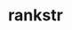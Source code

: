 ---
title: "rankstr"
layout: cache
categories: [package, develop-2024-03-17]
meta: {"versions": ["0.1.0", "0.3.0"], "compilers": ["cce@=15.0.1", "gcc@=10.3.0", "gcc@=11.1.0", "gcc@=11.4.0", "gcc@=7.5.0", "gcc@=9.4.0", "oneapi@=2024.0.0"], "oss": ["rhel8", "sle_hpc15", "ubuntu18.04", "ubuntu20.04", "ubuntu22.04"], "platforms": ["linux"], "targets": ["neoverse_v1", "neoverse_v2", "ppc64le", "x86_64_v3", "x86_64_v4", "zen4"], "stacks": ["data-vis-sdk", "e4s", "e4s-cray-rhel", "e4s-cray-sles", "e4s-neoverse-v2", "e4s-neoverse_v1", "e4s-oneapi", "e4s-power", "radiuss", "root"], "num_specs": 16, "num_specs_by_stack": {"root": 16, "e4s-cray-rhel": 1, "e4s-cray-sles": 1, "radiuss": 1, "e4s-power": 2, "data-vis-sdk": 2, "e4s-neoverse_v1": 2, "e4s-neoverse-v2": 2, "e4s": 3, "e4s-oneapi": 2}}
spec_details: [{"hash": "47n3qhdnasxsqh2bh3podzhogzou55my", "compiler": "cce@=15.0.1", "versions": ["0.3.0"], "os": "rhel8", "platform": "linux", "target": "zen4", "variants": ["build_system=cmake", "build_type=Release", "generator=make", "~ipo", "+shared"], "stacks": ["root", "e4s-cray-rhel"], "size": "-", "tarball": "https://binaries.spack.io/releases/develop-2024-03-17/build_cache/linux-rhel8-zen4/cce-15.0.1/rankstr-0.3.0/linux-rhel8-zen4-cce-15.0.1-rankstr-0.3.0-47n3qhdnasxsqh2bh3podzhogzou55my.spack"}, {"hash": "6x272fdmnozuoikuok2deuigy2mdn3cf", "compiler": "gcc@=10.3.0", "versions": ["0.3.0"], "os": "sle_hpc15", "platform": "linux", "target": "x86_64_v4", "variants": ["build_system=cmake", "build_type=Release", "generator=make", "~ipo", "+shared"], "stacks": ["e4s-cray-sles", "root"], "size": "-", "tarball": "https://binaries.spack.io/releases/develop-2024-03-17/build_cache/linux-sle_hpc15-x86_64_v4/gcc-10.3.0/rankstr-0.3.0/linux-sle_hpc15-x86_64_v4-gcc-10.3.0-rankstr-0.3.0-6x272fdmnozuoikuok2deuigy2mdn3cf.spack"}, {"hash": "yzk2igv3ckp5qejq6fzfchkfrsoyexll", "compiler": "gcc@=7.5.0", "versions": ["0.1.0"], "os": "ubuntu18.04", "platform": "linux", "target": "x86_64_v3", "variants": ["build_system=cmake", "build_type=Release", "generator=make", "~ipo", "+shared"], "stacks": ["radiuss", "root"], "size": "-", "tarball": "https://binaries.spack.io/releases/develop-2024-03-17/build_cache/linux-ubuntu18.04-x86_64_v3/gcc-7.5.0/rankstr-0.1.0/linux-ubuntu18.04-x86_64_v3-gcc-7.5.0-rankstr-0.1.0-yzk2igv3ckp5qejq6fzfchkfrsoyexll.spack"}, {"hash": "oe7lp2rpmvj4infziohk4z7tqm2nrmnt", "compiler": "gcc@=9.4.0", "versions": ["0.3.0"], "os": "ubuntu20.04", "platform": "linux", "target": "ppc64le", "variants": ["build_system=cmake", "build_type=Release", "generator=make", "~ipo", "+shared"], "stacks": ["e4s-power", "root"], "size": "-", "tarball": "https://binaries.spack.io/releases/develop-2024-03-17/build_cache/linux-ubuntu20.04-ppc64le/gcc-9.4.0/rankstr-0.3.0/linux-ubuntu20.04-ppc64le-gcc-9.4.0-rankstr-0.3.0-oe7lp2rpmvj4infziohk4z7tqm2nrmnt.spack"}, {"hash": "bhxm2lyu7hylx4mcft7fe5wxfytvguac", "compiler": "gcc@=9.4.0", "versions": ["0.1.0"], "os": "ubuntu20.04", "platform": "linux", "target": "ppc64le", "variants": ["build_system=cmake", "build_type=Release", "generator=make", "~ipo", "+shared"], "stacks": ["e4s-power", "root"], "size": "-", "tarball": "https://binaries.spack.io/releases/develop-2024-03-17/build_cache/linux-ubuntu20.04-ppc64le/gcc-9.4.0/rankstr-0.1.0/linux-ubuntu20.04-ppc64le-gcc-9.4.0-rankstr-0.1.0-bhxm2lyu7hylx4mcft7fe5wxfytvguac.spack"}, {"hash": "k4lk3rtzybu6yjceegxhsgqgttqkguma", "compiler": "gcc@=11.1.0", "versions": ["0.3.0"], "os": "ubuntu20.04", "platform": "linux", "target": "x86_64_v3", "variants": ["build_system=cmake", "build_type=Release", "generator=make", "~ipo", "+shared"], "stacks": ["data-vis-sdk", "root"], "size": "-", "tarball": "https://binaries.spack.io/releases/develop-2024-03-17/build_cache/linux-ubuntu20.04-x86_64_v3/gcc-11.1.0/rankstr-0.3.0/linux-ubuntu20.04-x86_64_v3-gcc-11.1.0-rankstr-0.3.0-k4lk3rtzybu6yjceegxhsgqgttqkguma.spack"}, {"hash": "tyaalut673rbduxz3qxswwibssdffvvj", "compiler": "gcc@=11.1.0", "versions": ["0.3.0"], "os": "ubuntu20.04", "platform": "linux", "target": "x86_64_v3", "variants": ["build_system=cmake", "build_type=Release", "generator=make", "~ipo", "+shared"], "stacks": ["data-vis-sdk", "root"], "size": "-", "tarball": "https://binaries.spack.io/releases/develop-2024-03-17/build_cache/linux-ubuntu20.04-x86_64_v3/gcc-11.1.0/rankstr-0.3.0/linux-ubuntu20.04-x86_64_v3-gcc-11.1.0-rankstr-0.3.0-tyaalut673rbduxz3qxswwibssdffvvj.spack"}, {"hash": "myfisbr34ph36mneum5xixyembxgqymr", "compiler": "gcc@=11.4.0", "versions": ["0.3.0"], "os": "ubuntu22.04", "platform": "linux", "target": "neoverse_v1", "variants": ["build_system=cmake", "build_type=Release", "generator=make", "~ipo", "+shared"], "stacks": ["e4s-neoverse_v1", "root"], "size": "-", "tarball": "https://binaries.spack.io/releases/develop-2024-03-17/build_cache/linux-ubuntu22.04-neoverse_v1/gcc-11.4.0/rankstr-0.3.0/linux-ubuntu22.04-neoverse_v1-gcc-11.4.0-rankstr-0.3.0-myfisbr34ph36mneum5xixyembxgqymr.spack"}, {"hash": "fnx26l2yjrlubhlk75vwuknxb4urheek", "compiler": "gcc@=11.4.0", "versions": ["0.1.0"], "os": "ubuntu22.04", "platform": "linux", "target": "neoverse_v1", "variants": ["build_system=cmake", "build_type=Release", "generator=make", "~ipo", "+shared"], "stacks": ["e4s-neoverse_v1", "root"], "size": "-", "tarball": "https://binaries.spack.io/releases/develop-2024-03-17/build_cache/linux-ubuntu22.04-neoverse_v1/gcc-11.4.0/rankstr-0.1.0/linux-ubuntu22.04-neoverse_v1-gcc-11.4.0-rankstr-0.1.0-fnx26l2yjrlubhlk75vwuknxb4urheek.spack"}, {"hash": "6b6ipy26vz6mqzxj4dnydqym25ry25xx", "compiler": "gcc@=11.4.0", "versions": ["0.1.0"], "os": "ubuntu22.04", "platform": "linux", "target": "neoverse_v2", "variants": ["build_system=cmake", "build_type=Release", "generator=make", "~ipo", "+shared"], "stacks": ["e4s-neoverse-v2", "root"], "size": "-", "tarball": "https://binaries.spack.io/releases/develop-2024-03-17/build_cache/linux-ubuntu22.04-neoverse_v2/gcc-11.4.0/rankstr-0.1.0/linux-ubuntu22.04-neoverse_v2-gcc-11.4.0-rankstr-0.1.0-6b6ipy26vz6mqzxj4dnydqym25ry25xx.spack"}, {"hash": "ihr5uasq2zub7fjv237gvhj4eskxskwo", "compiler": "gcc@=11.4.0", "versions": ["0.3.0"], "os": "ubuntu22.04", "platform": "linux", "target": "neoverse_v2", "variants": ["build_system=cmake", "build_type=Release", "generator=make", "~ipo", "+shared"], "stacks": ["e4s-neoverse-v2", "root"], "size": "-", "tarball": "https://binaries.spack.io/releases/develop-2024-03-17/build_cache/linux-ubuntu22.04-neoverse_v2/gcc-11.4.0/rankstr-0.3.0/linux-ubuntu22.04-neoverse_v2-gcc-11.4.0-rankstr-0.3.0-ihr5uasq2zub7fjv237gvhj4eskxskwo.spack"}, {"hash": "bmlmeyk5277qqvnb32szpudnpts5apsf", "compiler": "gcc@=11.4.0", "versions": ["0.1.0"], "os": "ubuntu22.04", "platform": "linux", "target": "x86_64_v3", "variants": ["build_system=cmake", "build_type=Release", "generator=make", "~ipo", "+shared"], "stacks": ["e4s", "root"], "size": "-", "tarball": "https://binaries.spack.io/releases/develop-2024-03-17/build_cache/linux-ubuntu22.04-x86_64_v3/gcc-11.4.0/rankstr-0.1.0/linux-ubuntu22.04-x86_64_v3-gcc-11.4.0-rankstr-0.1.0-bmlmeyk5277qqvnb32szpudnpts5apsf.spack"}, {"hash": "vb2xhgt3dg5axjct5drji32pka2szhts", "compiler": "gcc@=11.4.0", "versions": ["0.3.0"], "os": "ubuntu22.04", "platform": "linux", "target": "x86_64_v3", "variants": ["build_system=cmake", "build_type=Release", "generator=make", "~ipo", "+shared"], "stacks": ["e4s", "root"], "size": "-", "tarball": "https://binaries.spack.io/releases/develop-2024-03-17/build_cache/linux-ubuntu22.04-x86_64_v3/gcc-11.4.0/rankstr-0.3.0/linux-ubuntu22.04-x86_64_v3-gcc-11.4.0-rankstr-0.3.0-vb2xhgt3dg5axjct5drji32pka2szhts.spack"}, {"hash": "3vbbuvk45rptxdjrwvrorxlcf2zad4kp", "compiler": "gcc@=11.4.0", "versions": ["0.3.0"], "os": "ubuntu22.04", "platform": "linux", "target": "x86_64_v3", "variants": ["build_system=cmake", "build_type=Release", "generator=make", "~ipo", "+shared"], "stacks": ["e4s", "root"], "size": "-", "tarball": "https://binaries.spack.io/releases/develop-2024-03-17/build_cache/linux-ubuntu22.04-x86_64_v3/gcc-11.4.0/rankstr-0.3.0/linux-ubuntu22.04-x86_64_v3-gcc-11.4.0-rankstr-0.3.0-3vbbuvk45rptxdjrwvrorxlcf2zad4kp.spack"}, {"hash": "u7ugq7u4af2ajhhjugmnxswpzjzek75p", "compiler": "oneapi@=2024.0.0", "versions": ["0.3.0"], "os": "ubuntu22.04", "platform": "linux", "target": "x86_64_v3", "variants": ["build_system=cmake", "build_type=Release", "generator=make", "~ipo", "+shared"], "stacks": ["root", "e4s-oneapi"], "size": "-", "tarball": "https://binaries.spack.io/releases/develop-2024-03-17/build_cache/linux-ubuntu22.04-x86_64_v3/oneapi-2024.0.0/rankstr-0.3.0/linux-ubuntu22.04-x86_64_v3-oneapi-2024.0.0-rankstr-0.3.0-u7ugq7u4af2ajhhjugmnxswpzjzek75p.spack"}, {"hash": "c5ojj3z7dctyn3bdytwcop7xkatwnmyr", "compiler": "oneapi@=2024.0.0", "versions": ["0.1.0"], "os": "ubuntu22.04", "platform": "linux", "target": "x86_64_v3", "variants": ["build_system=cmake", "build_type=Release", "generator=make", "~ipo", "+shared"], "stacks": ["root", "e4s-oneapi"], "size": "-", "tarball": "https://binaries.spack.io/releases/develop-2024-03-17/build_cache/linux-ubuntu22.04-x86_64_v3/oneapi-2024.0.0/rankstr-0.1.0/linux-ubuntu22.04-x86_64_v3-oneapi-2024.0.0-rankstr-0.1.0-c5ojj3z7dctyn3bdytwcop7xkatwnmyr.spack"}]
---